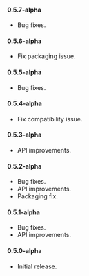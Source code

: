 #### 0.5.7-alpha
* Bug fixes.

#### 0.5.6-alpha
* Fix packaging issue.

#### 0.5.5-alpha
* Bug fixes.

#### 0.5.4-alpha
* Fix compatibility issue.

#### 0.5.3-alpha
* API improvements.

#### 0.5.2-alpha
* Bug fixes.
* API improvements.
* Packaging fix.

#### 0.5.1-alpha
* Bug fixes.
* API improvements.

#### 0.5.0-alpha
* Initial release.